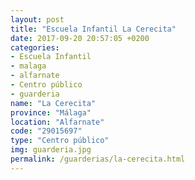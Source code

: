 ```yaml
---
layout: post
title: "Escuela Infantil La Cerecita"
date: 2017-09-20 20:57:05 +0200
categories:
- Escuela Infantil
- malaga
- alfarnate
- Centro público
- guarderia
name: "La Cerecita"
province: "Málaga"
location: "Alfarnate"
code: "29015697"
type: "Centro público"
img: guarderia.jpg
permalink: /guarderias/la-cerecita.html
---
```

